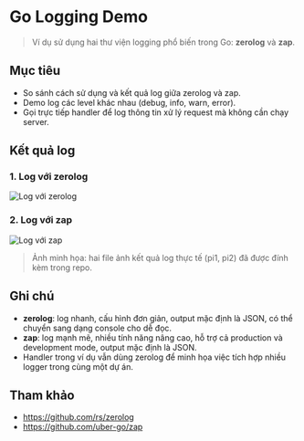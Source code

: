 # Go Logging Demo

> Ví dụ sử dụng hai thư viện logging phổ biến trong Go: **zerolog** và **zap**.

## Mục tiêu

- So sánh cách sử dụng và kết quả log giữa zerolog và zap.
- Demo log các level khác nhau (debug, info, warn, error).
- Gọi trực tiếp handler để log thông tin xử lý request mà không cần chạy server.


## Kết quả log

### 1. Log với zerolog

![Log với zerolog](./demo/zerolog-demo.png)

### 2. Log với zap

![Log với zap](./demo/zap-demo.png)

> Ảnh minh họa: hai file ảnh kết quả log thực tế (pi1, pi2) đã được đính kèm trong repo.

## Ghi chú

- **zerolog**: log nhanh, cấu hình đơn giản, output mặc định là JSON, có thể chuyển sang dạng console cho dễ đọc.
- **zap**: log mạnh mẽ, nhiều tính năng nâng cao, hỗ trợ cả production và development mode, output mặc định là JSON.
- Handler trong ví dụ vẫn dùng zerolog để minh họa việc tích hợp nhiều logger trong cùng một dự án.

## Tham khảo

- https://github.com/rs/zerolog
- https://github.com/uber-go/zap
